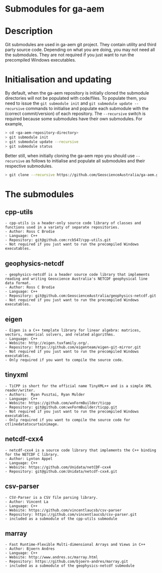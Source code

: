 # Submodules for ga-aem

# Description
Git submodules are used in ga-aem git project. They contain utility and third party source code. Depending on what you are doing, you may not need all the submodules. They are not required if you just want to run the precompiled Windows executables.

# Initialisation and updating
By default, when the ga-aem repository is initially cloned the submodule directories will not be populated with code/files. To populate them, you need to issue the `git submodule init` and `git submodule update --recursive` commands to initialise and populate each submodule with the (correct commit/version) of each repository.  The `--recursive` switch is required because some submodules have their own submodules.  For example,
```bash
> cd <ga-aem-repository-directory>
> git submodule init
> git submodule update --recursive
> git submodule status 
```
Better still, when initially cloning the ga-aem repo you should use `--recursive` as follows to initialise and populate all submodules and their respective submodules.
```bash
> git clone --recursive https://github.com/GeoscienceAustralia/ga-aem.git
```

# The submodules

## cpp-utils
	- cpp-utils is a header-only source code library of classes and functions used in a variety of separate repositories.
	- Author: Ross C Brodie
	- Language: C++
	- Repository: git@github.com:rcb547/cpp-utils.git
	- Not required if you just want to run the precompiled Windows executables.
## geophysics-netcdf
	- geophysics-netcdf is a header source code library that implements reading and writing Geoscience Australia's NETCDF geophysical line data format.
	- Author: Ross C Brodie
	- Language: C++
	- Repository: git@github.com:GeoscienceAustralia/geophysics-netcdf.git
	- Not required if you just want to run the precompiled Windows executables.
## eigen
	- Eigen is a C++ template library for linear algebra: matrices, vectors, numerical solvers, and related algorithms.
	- Language: C++
	- Website: http://eigen.tuxfamily.org/.	
	- Repository: https://github.com/eigenteam/eigen-git-mirror.git	
	- Not required if you just want to run the precompiled Windows executables.
	- Only required if you want to compile the source code.
## tinyxml
	- TiCPP is short for the official name TinyXML++ and is a simple XML reader/writer.
	- Authors: 	Ryan Pusztai, Ryan Mulder
	- Language: C++
	- Website: https://github.com/wxFormBuilder/ticpp
	- Repository: git@github.com:wxFormBuilder/ticpp.git
	- Not required if you just want to run the precompiled Windows executables.
	- Only required if you want to compile the source code for ctlinedatatocurtainimage.
## netcdf-cxx4
	- netcdf-cxx4 is a source code library that implements the C++ binding for the NETCDF C library.
	- Author: Lynton Appel
	- Language: C++
	- Website: https://github.com/Unidata/netCDF-cxx4
	- Repository: git@github.com:Unidata/netcdf-cxx4.git
## csv-parser
	- CSV-Parser is a CSV file parsing library.
	- Author: Vincent La
	- Language: C++
	- Website: https://github.com/vincentlaucsb/csv-parser
	- Repository: https://github.com/vincentlaucsb/csv-parser.git
	- included as a submodule of the cpp-utils submodule
## marray
	- Fast Runtime-Flexible Multi-dimensional Arrays and Views in C++
	- Author: Bjoern Andres
	- Language: C++
	- Website: http://www.andres.sc/marray.html
	- Repository: https://github.com/bjoern-andres/marray.git
	- included as a submodule of the geophysics-netcdf submodule
